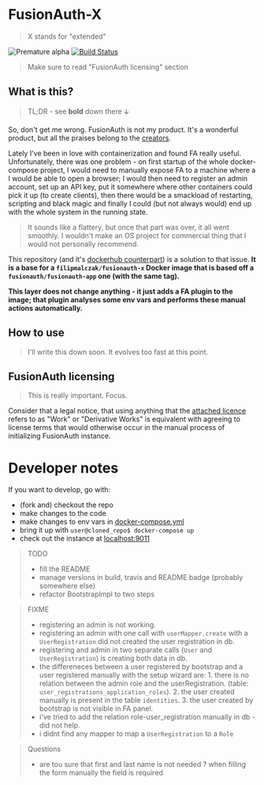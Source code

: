 # FusionAuth-X

> X stands for "extended"

![Premature alpha](https://img.shields.io/badge/v-0.1.0-blueviolet.svg)
[![Build Status](https://travis-ci.com/FilipMalczak/fusionaut-x.svg?branch=master)](https://travis-ci.com/FilipMalczak/fusionaut-x)

> Make sure to read "FusionAuth licensing" section

## What is this?

> TL;DR - see **bold** down there 🡫

So, don't get me wrong. FusionAuth is not my product. It's a wonderful product,
 but all the praises belong to the [creators](https://fusionauth.io).

Lately I've been in love with containerization and found FA really useful.
 Unfortunately, there was one problem - on first startup of the whole
 docker-compose project, I would need to manually expose FA to a machine where
 a I would be able to open a browser; I would then
 need to register an admin account, set up an API key, put it somewhere where
 other containers could pick it up (to create clients), then there would be
 a smackload of restarting, scripting and black magic and finally I could
 (but not always would) end up with the whole system in the running state.
 
> It sounds like a flattery, but once that part was over, it all went
smoothly. I wouldn't make an OS project for commercial thing that I would
not personally recommend.

This repository (and it's 
[dockerhub counterpart](https://hub.docker.com/r/filipmalczak/fusionauth-x)) is a
 solution to that issue. **It is a base for a `filipmalczak/fusionauth-x` 
 Docker image that is based off a `fusionauth/fusionauth-app` one (with the same tag).**
 
**This layer does not change anything - it just adds a FA plugin to the image;
 that plugin analyses some env vars and performs these manual actions automatically.**
 
 ## How to use
 
 > I'll write this down soon. It evolves too fast at this point.
 
 ## FusionAuth licensing
 
 > This is really important. Focus.
 
 Consider that a legal notice, that using anything that the 
 [attached licence](./LICENSE) refers to as "Work" or "Derivative Works" is
 equivalent with agreeing to license terms that would otherwise occur in the
 manual process of initializing FusionAuth instance.
 
 # Developer notes
 
 If you want to develop, go with:
 
 - (fork and) checkout the repo
 - make changes to the code
 - make changes to env vars in [docker-compose.yml](./docker-compose.yml)
 - bring it up with `user@cloned_repo$ docker-compose up`
 - check out the instance at [localhost:9011](http://localhost:9011)
 
 > TODO
 > - fill the README
 > - manage versions in build, travis and README badge (probably somewhere else)
 > - refactor BootstrapImpl to two steps
 
 > FIXME
 > - registering an admin is not working. 
 > - registering an admin with one call with `userMapper.create` with a `UserRegistration` did not created the user registration in db.
 > - registering and admin in two separate calls (`User` and `UserRegistration`) is creating both data in db.
 > - the differeneces between a user registered by bootstrap and a user registered manually with the setup wizard are: 1. there is no relation between the admin role and the userRegistration. (table: `user_registrations_application_roles`). 2. the user created manually is present in the table `identities`. 3. the user created by bootstrap is not visible in FA panel.
 > - i've tried to add the relation role-user_registration manually in db - did not help.
 > - i didnt find any mapper to map a `UserRegistration` to a `Role`
 
 > Questions
 > - are tou sure that first and last name is not needed ? when filling the form manually the field is required
